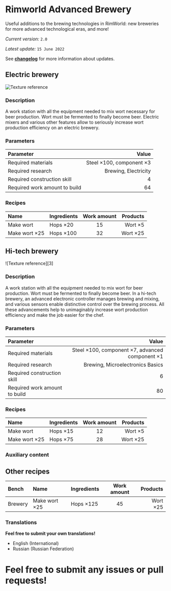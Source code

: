 # Rimworld Advanced Brewery
Useful additions to the brewing technologies in RimWorld: new breweries for more advanced technological eras, and more!

*Current version:* `2.0`

*Latest update:* `15 June 2022`

See [**changelog**][1] for more information about updates.

## Electric brewery
![Texture reference][2]

### Description
A work station with all the equipment needed to mix wort necessary for beer production. Wort must be fermented to finally become beer. Electric mixers and various other features allow to seriously increase wort production efficiency on an electric brewery.

### Parameters
| Parameter                     |                    Value |
|:------------------------------|-------------------------:|
| Required materials            | Steel ×100, component ×3 |
| Required research             | Brewing, Electricity     |
| Required construction skill   | 4                        |
| Required work amount to build | 64                       |

### Recipes
| Name          | Ingredients | Work amount | Products |
|:--------------|:------------|:-----------:|---------:|
| Make wort     | Hops ×20    | 15          | Wort ×5  |
| Make wort ×25 | Hops ×100   | 32          | Wort ×25 |

## Hi-tech brewery
![Texture reference][3]

### Description
A work station with all the equipment needed to mix wort for beer production. Wort must be fermented to finally become beer. In a hi-tech brewery, an advanced electronic controller manages brewing and mixing, and various sensors enable distinctive control over the brewing process. All these advancements help to unimaginably increase wort production efficiency and make the job easier for the chef.

### Parameters
| Parameter                     |                                           Value |
|:------------------------------|------------------------------------------------:|
| Required materials            | Steel ×100, component ×7, advanced component ×1 |
| Required research             | Brewing, Microelectronics Basics                |
| Required construction skill   | 6                                               |
| Required work amount to build | 80                                              |

### Recipes
| Name          | Ingredients | Work amount | Products |
|:--------------|:------------|:-----------:|---------:|
| Make wort     | Hops ×15    | 12          | Wort ×5  |
| Make wort ×25 | Hops ×75    | 28          | Wort ×25 |

### Auxiliary content
## Other recipes
| Bench   | Name          | Ingredients | Work amount | Products |
|:--------|:--------------|:------------|:-----------:|---------:|
| Brewery | Make wort ×25 | Hops ×125   | 45          | Wort ×25 |

### Translations
**Feel free to submit your own translations!**
- English (International)
- Russian (Russian Federation)

# Feel free to submit any issues or pull requests!

[1]: http://
[2]:
[3]: 
